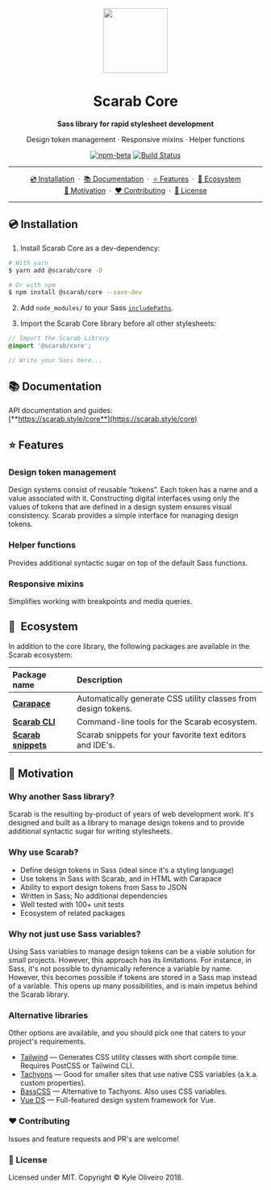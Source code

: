 <div align="center" style="text-align:center;">
<img src="https://raw.githubusercontent.com/kyleoliveiro/scarab-core/v7/scarab-logo.svg?sanitize=true" width="128">
<h1>Scarab Core</h1>
<strong>Sass library for rapid stylesheet development</strong>

Design token management · Responsive mixins · Helper functions

[![npm-beta](https://img.shields.io/npm/v/@scarab/core.svg)](https://www.npmjs.com/package/@scarab/core)
[![Build Status](https://travis-ci.org/kyleoliveiro/scarab-core.svg)](ttps://travis-ci.org/kyleoliveiro/scarab-core.svg) 

---

[💿 Installation](#installation)&ensp;·&ensp;[📚 Documentation](#documentation)&ensp;·&ensp;[⭐️ Features](#features)&ensp;·&ensp;[🍃 Ecosystem](#ecosystem)
<br>
[🎉 Motivation](#motivation)&ensp;·&ensp;[❤️ Contributing](#contributing)&ensp;·&ensp;[📃️ License](#license)
</div>

---

## 💿 Installation
1. Install Scarab Core as a dev-dependency:

```bash
# With yarn
$ yarn add @scarab/core -D

# Or with npm
$ npm install @scarab/core --save-dev
```

2. Add `node_modules/` to your Sass [`includePaths`](https://github.com/sass/node-sass#includepaths).

3. Import the Scarab Core library before all other stylesheets:

```scss
// Import the Scarab Library
@import '@scarab/core';

// Write your Sass here...
```


## 📚 Documentation
API documentation and guides:<br>
[**https://scarab.style/core**](https://scarab.style/core)

## ⭐️ Features

### Design token management

Design systems consist of reusable “tokens”. Each token has a name and a value associated with it. Constructing digital interfaces using only the values of tokens that are defined in a design system ensures visual consistency. Scarab provides a simple interface for managing design tokens.

### Helper functions
Provides additional syntactic sugar on top of the default Sass functions.


### Responsive mixins
Simplifies working with breakpoints and media queries.

## 🍃 Ecosystem

In addition to the core library, the following packages are available in the Scarab ecosystem:

| Package name | Description |
| :-- | :-- |
| [**Carapace**](https://github.com/kyleoliveiro/scarab-carapace.git) | Automatically generate CSS utility classes from design tokens. |
| [**Scarab CLI**](https://github.com/kyleoliveiro/scarab-cli.git) | Command-line tools for the Scarab ecosystem. |
| [**Scarab snippets**](https://github.com/kyleoliveiro/scarab-snippets.git) | Scarab snippets for your favorite text editors and IDE's. |

## 🎉 Motivation

### Why another Sass library?
Scarab is the resulting by-product of years of web development work. It's designed and built as a library to manage design tokens and to provide additional syntactic sugar for writing stylesheets.

### Why use Scarab?

- Define design tokens in Sass (ideal since it's a styling language)
- Use tokens in Sass with Scarab, and in HTML with Carapace
- Ability to export design tokens from Sass to JSON
- Written in Sass; No additional dependencies
- Well tested with 100+ unit tests
- Ecosystem of related packages

### Why not just use Sass variables?
Using Sass variables to manage design tokens can be a viable solution for small projects. However, this approach has its limitations. For instance, in Sass, it's not possible to dynamically reference a variable by name. However, this becomes possible if tokens are stored in a Sass map instead of a variable. This opens up many possibilities, and is main impetus behind the Scarab library.

### Alternative libraries
Other options are available, and you should pick one that caters to your project's requirements.

- [Tailwind](https://tailwindcss.com/) — Generates CSS utility classes with short compile time. Requires PostCSS or Tailwind CLI.
- [Tachyons](https://tachyons.io/) — Good for smaller sites that use native CSS variables (a.k.a. custom properties).
- [BassCSS](http://basscss.com/) — Alternative to Tachyons. Also uses CSS variables.
- [Vue DS](https://vueds.com) — Full-featured design system framework for Vue.

### ❤️ Contributing
Issues and feature requests and PR's are welcome!

### 📃️ License
Licensed under MIT. Copyright &copy; Kyle Oliveiro 2018.
